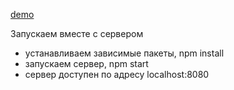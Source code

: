 [demo](https://vadlck.github.io/stackoverflow-viewer/public/index.html)

Запускаем вместе с сервером
- устанавливаем зависимые пакеты, npm install
- запускаем сервер, npm start
- сервер доступен по адресу localhost:8080
